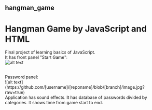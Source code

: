 ## hangman_game
# Hangman Game by JavaScript and HTML

Final project of learning basics of JavaScript. 
<br />
It has front panel "Start Game":
<br />
![alt text](https://github.com/[username]/[reponame]/blob/[branch]/image.jpg?raw=true)

<br />
Password panel:
<br />
![alt text](https://github.com/[username]/[reponame]/blob/[branch]/image.jpg?raw=true)
<br />
Application has sound effects. It has database of passwords divided by categories. It shows time from game start to end.
